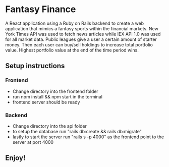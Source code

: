 # Fantasy Finance

A React application using a Ruby on Rails backend to create a web application that mimics a fantasy sports within the financial markets. New York Times API was used to fetch news articles while IEX API 1.0 was used for all market data. Public leagues give a user a certain amount of starter money. Then each user can buy/sell holdings to increase total portfolio value. Highest portfolio value at the end of the time period wins.

## Setup instructions

### Frontend
* Change directory into the frontend folder
* run npm install && npm start in the terminal
* frontend server should be ready


### Backend
* Change directory into the api folder
* to setup the database run "rails db:create && rails db:migrate"
* lastly to start the server run "rails s -p 4000" as the frontend point to the server at port 4000

## Enjoy!

